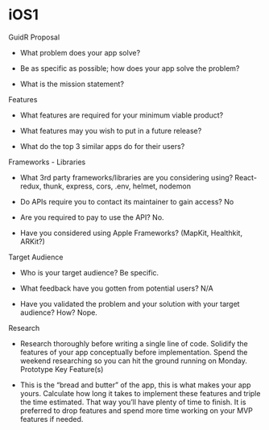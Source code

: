 # iOS1

GuidR Proposal

- What problem does your app solve? 

- Be as specific as possible; how does your app solve the problem? 
	

- What is the mission statement? 



Features

- What features are required for your minimum viable product? 
	
- What features may you wish to put in a future release?
	
- What do the top 3 similar apps do for their users?
	

	

Frameworks - Libraries

- What 3rd party frameworks/libraries are you considering using?
	React-redux, thunk, express, cors, .env, helmet, nodemon
- Do APIs require you to contact its maintainer to gain access?
	No
- Are you required to pay to use the API? No.

- Have you considered using Apple Frameworks? (MapKit, Healthkit, ARKit?)


Target Audience

- Who is your target audience? Be specific.

- What feedback have you gotten from potential users? N/A

- Have you validated the problem and your solution with your target audience? How? Nope.

Research

- Research thoroughly before writing a single line of code. Solidify the features of
your app conceptually before implementation. Spend the weekend researching so 
you can hit the ground running on Monday.
Prototype Key Feature(s)

- This is the “bread and butter” of the app, this is what makes your app yours. Calculate how long it takes to implement these features and triple the time estimated. That way you’ll have plenty of time to finish. It is preferred to drop features and spend more time working on your MVP features if needed. 

